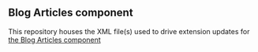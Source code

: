 ## Blog Articles component

This repository houses the XML file(s) used to drive extension updates for [the Blog Articles component](https://github.com/flutterderp/com_blog)
